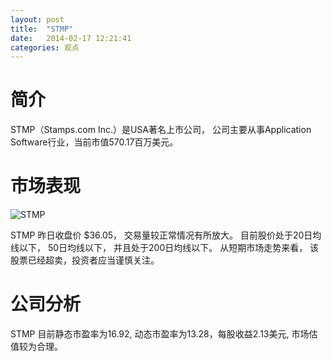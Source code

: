 ```yaml
---
layout: post
title:  "STMP"
date:   2014-02-17 12:21:41
categories: 观点
---
```


# 简介
STMP（Stamps.com Inc.）是USA著名上市公司，
公司主要从事Application Software行业，当前市值570.17百万美元。

# 市场表现

![STMP](http://finviz.com/chart.ashx?t=STMP&ty=c&ta=1&p=d&s=l)

STMP 昨日收盘价 $36.05，
交易量较正常情况有所放大。
目前股价处于20日均线以下，
50日均线以下，
并且处于200日均线以下。
从短期市场走势来看，
该股票已经超卖，投资者应当谨慎关注。

# 公司分析
STMP 目前静态市盈率为16.92, 动态市盈率为13.28，每股收益2.13美元,
市场估值较为合理。
